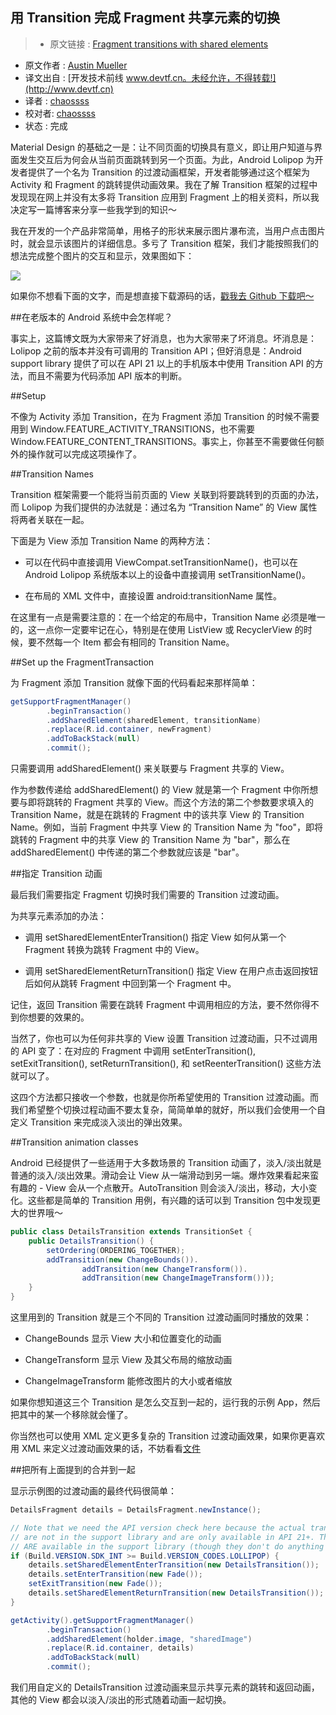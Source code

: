 用 Transition 完成 Fragment 共享元素的切换
---

> * 原文链接 : [Fragment transitions with shared elements](https://medium.com/@bherbst/fragment-transitions-with-shared-elements-7c7d71d31cbb#.fp2fgmvoi)
* 原文作者 : [Austin Mueller](http://armueller.github.io/)
* 译文出自 : [开发技术前线 www.devtf.cn。未经允许，不得转载!](http://www.devtf.cn)
* 译者 : [chaossss](https://github.com/chaossss) 
* 校对者:  [chaossss](https://github.com/chaossss) 
* 状态 :  完成 

Material Design 的基础之一是：让不同页面的切换具有意义，即让用户知道与界面发生交互后为何会从当前页面跳转到另一个页面。为此，Android Lolipop 为开发者提供了一个名为 Transition 的过渡动画框架，开发者能够通过这个框架为 Activity 和 Fragment 的跳转提供动画效果。我在了解 Transition 框架的过程中发现现在网上并没有太多将 Transition 应用到 Fragment 上的相关资料，所以我决定写一篇博客来分享一些我学到的知识～

我在开发的一个产品非常简单，用格子的形状来展示图片瀑布流，当用户点击图片时，就会显示该图片的详细信息。多亏了 Transition 框架，我们才能按照我们的想法完成整个图片的交互和显示，效果图如下：

![](https://d262ilb51hltx0.cloudfront.net/max/800/1*eh4DsUQSyeoAuKvLQ5NgWw.gif)

如果你不想看下面的文字，而是想直接下载源码的话，[戳我去 Github 下载吧～](https://github.com/bherbst/FragmentTransitionSample)

##在老版本的 Android 系统中会怎样呢？

事实上，这篇博文既为大家带来了好消息，也为大家带来了坏消息。坏消息是：Lolipop 之前的版本并没有可调用的 Transition API；但好消息是：Android support library 提供了可以在 API 21 以上的手机版本中使用 Transition API 的方法，而且不需要为代码添加 API 版本的判断。

##Setup

不像为 Activity 添加 Transition，在为 Fragment 添加 Transition 的时候不需要用到 Window.FEATURE_ACTIVITY_TRANSITIONS，也不需要 Window.FEATURE_CONTENT_TRANSITIONS。事实上，你甚至不需要做任何额外的操作就可以完成这项操作了。

##Transition Names

Transition 框架需要一个能将当前页面的 View 关联到将要跳转到的页面的办法，而 Lolipop 为我们提供的办法就是：通过名为 “Transition Name” 的 View 属性将两者关联在一起。

下面是为 View 添加 Transition Name 的两种方法：

- 可以在代码中直接调用 ViewCompat.setTransitionName()，也可以在 Android Lolipop 系统版本以上的设备中直接调用 setTransitionName()。

- 在布局的 XML 文件中，直接设置 android:transitionName 属性。

在这里有一点是需要注意的：在一个给定的布局中，Transition Name 必须是唯一的，这一点你一定要牢记在心，特别是在使用 ListView 或 RecyclerView 的时候，要不然每一个 Item 都会有相同的 Transition Name。

##Set up the FragmentTransaction

为 Fragment 添加 Transition 就像下面的代码看起来那样简单：

```java
getSupportFragmentManager()
        .beginTransaction()
        .addSharedElement(sharedElement, transitionName)
        .replace(R.id.container, newFragment)
        .addToBackStack(null)
        .commit();
```

只需要调用 addSharedElement() 来关联要与 Fragment 共享的 View。

作为参数传递给 addSharedElement() 的 View 就是第一个 Fragment 中你所想要与即将跳转的 Fragment 共享的 View。而这个方法的第二个参数要求填入的 Transition Name，就是在跳转的 Fragment 中的该共享 View 的 Transition Name。例如，当前 Fragment 中共享 View 的 Transition Name 为 "foo"，即将跳转的 Fragment 中的共享 View 的 Transition Name 为 "bar"，那么在 addSharedElement() 中传递的第二个参数就应该是 "bar"。

##指定 Transition 动画

最后我们需要指定 Fragment 切换时我们需要的 Transition 过渡动画。

为共享元素添加的办法：

- 调用 setSharedElementEnterTransition() 指定 View 如何从第一个 Fragment 转换为跳转 Fragment 中的 View。

- 调用 setSharedElementReturnTransition() 指定 View 在用户点击返回按钮后如何从跳转 Fragment 中回到第一个 Fragment 中。

记住，返回 Transition 需要在跳转 Fragment 中调用相应的方法，要不然你得不到你想要的效果的。

当然了，你也可以为任何非共享的 View 设置 Transition 过渡动画，只不过调用的 API 变了：在对应的 Fragment 中调用 setEnterTransition(), setExitTransition(), setReturnTransition(), 和 setReenterTransition() 这些方法就可以了。

这四个方法都只接收一个参数，也就是你所希望使用的 Transition 过渡动画。而我们希望整个切换过程动画不要太复杂，简简单单的就好，所以我们会使用一个自定义 Transition 来完成淡入淡出的弹出效果。

##Transition animation classes

Android 已经提供了一些适用于大多数场景的 Transition 动画了，淡入/淡出就是普通的淡入/淡出效果。滑动会让 View 从一端滑动到另一端。爆炸效果看起来蛮有趣的 - View 会从一个点散开。AutoTransition 则会淡入/淡出，移动，大小变化。这些都是简单的 Transition 用例，有兴趣的话可以到 Transition 包中发现更大的世界哦～

```java
public class DetailsTransition extends TransitionSet {
    public DetailsTransition() {
        setOrdering(ORDERING_TOGETHER);
        addTransition(new ChangeBounds()).
                addTransition(new ChangeTransform()).
                addTransition(new ChangeImageTransform()));
    }
}
```

这里用到的 Transition 就是三个不同的 Transition 过渡动画同时播放的效果：

- ChangeBounds 显示 View 大小和位置变化的动画

- ChangeTransform 显示 View 及其父布局的缩放动画

- ChangeImageTransform 能修改图片的大小或者缩放

如果你想知道这三个 Transition 是怎么交互到一起的，运行我的示例 App，然后把其中的某一个移除就会懂了。

你当然也可以使用 XML 定义更多复杂的 Transition 过渡动画效果，如果你更喜欢用 XML 来定义过渡动画效果的话，不妨看看[文件](https://developer.android.com/reference/android/transition/Transition.html)

##把所有上面提到的合并到一起

显示示例图的过渡动画的最终代码很简单：

```java
DetailsFragment details = DetailsFragment.newInstance();

// Note that we need the API version check here because the actual transition classes (e.g. Fade)
// are not in the support library and are only available in API 21+. The methods we are calling on the Fragment
// ARE available in the support library (though they don't do anything on API < 21)
if (Build.VERSION.SDK_INT >= Build.VERSION_CODES.LOLLIPOP) {
    details.setSharedElementEnterTransition(new DetailsTransition());
    details.setEnterTransition(new Fade());
    setExitTransition(new Fade());
    details.setSharedElementReturnTransition(new DetailsTransition());
}

getActivity().getSupportFragmentManager()
        .beginTransaction()
        .addSharedElement(holder.image, "sharedImage")
        .replace(R.id.container, details)
        .addToBackStack(null)
        .commit();
```

我们用自定义的 DetailsTransition 过渡动画来显示共享元素的跳转和返回动画，其他的 View 都会以淡入/淡出的形式随着动画一起切换。
